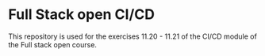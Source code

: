 # Full Stack open CI/CD

This repository is used for the exercises 11.20 - 11.21 of the CI/CD module of the Full stack open course.
